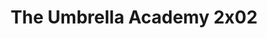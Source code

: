 ---
layout: episodios
title: "The Umbrella Academy 2x02"
url_serie_padre: 'the-umbrella-academy/temporada-2'
category: 'series'
capitulo: 'yes'
anio: '2020'
prev: 'capitulo-1'
proximo: 'capitulo-3'
sandbox: allow-same-origin allow-forms
idioma: 'Latino'
calidad: 'Full HD'
reproductores_otros: ["https://gdriveplayer.io/embed2.php?link=pEqhZQYVWwqRHpcNnX%252FNMg9KG1Ar9r6jKj5Rbf09ayxCbbyTzK%252Fn7rc264sTs4b8twuwh6PeWyb9UGJv75BE4riO1aVSFCjA7sk7AhLwjI4t3wedpkgTCBBlqMvt%252Fj113z6pif7E%252F6p3awoiN%252BMd5VrTmkZ8q%252BnYvtzMXU9Sqvh5FN6nrA3SxOMuBbhUvUaet5ecXhndDCLL69B2E7xM%252Fg","Latino","https://gounlimited.to/embed-0cizuyjt4p63.html","Latino","https://supervideo.tv/e/5h8di02r2r80","Latino","https://gounlimited.to/embed-r6cn93zthfyv.html","Latino"]
reproductores_fembed: ["https://feurl.com/v/56q4rcd4z2w855r","Latino","https://feurl.com/v/-zj2mbp-grxdzgy","Latino","https://feurl.com/v/gqp36a-0zjm0860","Latino"]
reproductor: fembed
clasificacion: '+10'
tags:
- Ciencia-Ficcion
---